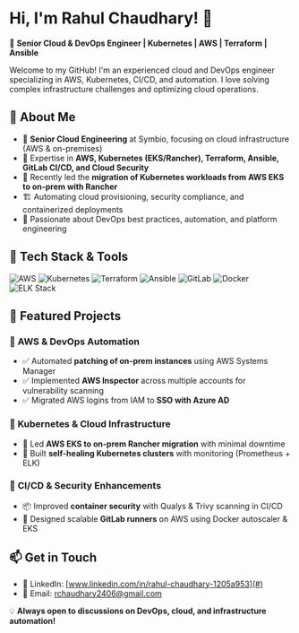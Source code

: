 # Hi, I'm Rahul Chaudhary! 👋

🚀 **Senior Cloud & DevOps Engineer | Kubernetes | AWS | Terraform | Ansible**

Welcome to my GitHub! I'm an experienced cloud and DevOps engineer specializing in AWS, Kubernetes, CI/CD, and automation. I love solving complex infrastructure challenges and optimizing cloud operations.

## 🔹 About Me
- 💼 **Senior Cloud Engineering** at Symbio, focusing on cloud infrastructure (AWS & on-premises)
- 🎯 Expertise in **AWS, Kubernetes (EKS/Rancher), Terraform, Ansible, GitLab CI/CD, and Cloud Security**
- 🔄 Recently led the **migration of Kubernetes workloads from AWS EKS to on-prem with Rancher**
- 🏗 Automating cloud provisioning, security compliance, and containerized deployments
- 📖 Passionate about DevOps best practices, automation, and platform engineering

## 🔧 Tech Stack & Tools
![AWS](https://img.shields.io/badge/AWS-232F3E?style=flat&logo=amazon-aws&logoColor=white)
![Kubernetes](https://img.shields.io/badge/Kubernetes-326CE5?style=flat&logo=kubernetes&logoColor=white)
![Terraform](https://img.shields.io/badge/Terraform-7B42BC?style=flat&logo=terraform&logoColor=white)
![Ansible](https://img.shields.io/badge/Ansible-EE0000?style=flat&logo=ansible&logoColor=white)
![GitLab](https://img.shields.io/badge/GitLab-FC6D26?style=flat&logo=gitlab&logoColor=white)
![Docker](https://img.shields.io/badge/Docker-2496ED?style=flat&logo=docker&logoColor=white)
![ELK Stack](https://img.shields.io/badge/ELK-005571?style=flat&logo=elastic-stack&logoColor=white)

## 📌 Featured Projects
### 🔹 **AWS & DevOps Automation**
- ✅ Automated **patching of on-prem instances** using AWS Systems Manager
- ✅ Implemented **AWS Inspector** across multiple accounts for vulnerability scanning
- ✅ Migrated AWS logins from IAM to **SSO with Azure AD**

### 🔹 **Kubernetes & Cloud Infrastructure**
- 🚀 Led **AWS EKS to on-prem Rancher migration** with minimal downtime
- 🔧 Built **self-healing Kubernetes clusters** with monitoring (Prometheus + ELK)

### 🔹 **CI/CD & Security Enhancements**
- 📦 Improved **container security** with Qualys & Trivy scanning in CI/CD
- 🔄 Designed scalable **GitLab runners** on AWS using Docker autoscaler & EKS

## 📫 Get in Touch
- 💬 LinkedIn: [www.linkedin.com/in/rahul-chaudhary-1205a953](#)
- 📧 Email: rchaudhary2406@gmail.com

💡 **Always open to discussions on DevOps, cloud, and infrastructure automation!**
